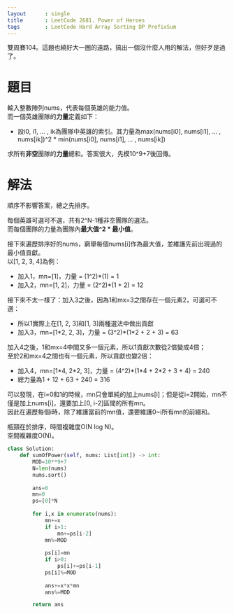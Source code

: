 ```yaml
--- 
layout      : single
title       : LeetCode 2681. Power of Heroes
tags        : LeetCode Hard Array Sorting DP PrefixSum
---
```

雙周賽104。這題也繞好大一圈的遠路，搞出一個沒什麼人用的解法，但好歹是過了。  

# 題目
輸入整數陣列nums，代表每個英雄的能力值。  
而一個英雄團隊的**力量**定義如下：  
- 設i0, i1, ... , ik為團隊中英雄的索引。其力量為max(nums[i0], nums[i1], ... , nums[ik])^2 \* min(nums[i0], nums[i1], ... , nums[ik])  

求所有**非空**團隊的**力量**總和。答案很大，先模10^9+7後回傳。  

# 解法
順序不影響答案，總之先排序。  

每個英雄可選可不選，共有2^N-1種非空團隊的選法。  
而每個團隊的力量為團隊內**最大值^2 \* 最小值**。  

接下來遍歷排序好的nums，窮舉每個nums[i]作為最大值，並維護先前出現過的最小值貢獻。  
以[1, 2, 3, 4]為例：  
- 加入1，mn=[1]，力量 = (1^2)\*(1) = 1    
- 加入2，mn=[1, 2]，力量 = (2^2)\*(1 + 2) = 12  

接下來不太一樣了：加入3之後，因為1和mx=3之間存在一個元素2，可選可不選：  
- 所以1實際上在[1, 2, 3]和[1, 3]兩種選法中做出貢獻  
- 加入3，mn=[1\*2, 2, 3]，力量 = (3^2)\*(1\*2 + 2 + 3) = 63  

加入4之後，1和mx=4中間又多一個元素，所以1貢獻次數從2倍變成4倍；  
至於2和mx=4之間也有一個元素，所以貢獻也變2倍：  
- 加入4，mn=[1\*4, 2\*2, 3]，力量 = (4^2)\*(1\*4 + 2\*2 + 3 + 4) = 240  
- 總力量為1 + 12 + 63 + 240 = 316  

可以發現，在i=0和1的時候，mn只會單純的加上nums[i]；但是從i=2開始，mn不僅是加上nums[i]，還要加上[0, i-2]區間的所有mn。  
因此在遍歷每個i時，除了維護當前的mn值，還要維護0\~i所有mn的前綴和。  

瓶頸在於排序，時間複雜度O(N log N)。  
空間複雜度O(N)。  

```python
class Solution:
    def sumOfPower(self, nums: List[int]) -> int:
        MOD=10**9+7
        N=len(nums)
        nums.sort()
        
        ans=0
        mn=0
        ps=[0]*N
        
        for i,x in enumerate(nums):
            mn+=x
            if i>1:
                mn+=ps[i-2]
            mn%=MOD
            
            ps[i]=mn
            if i>0:
                ps[i]+=ps[i-1]
            ps[i]%=MOD
            
            ans+=x*x*mn
            ans%=MOD

        return ans
```
